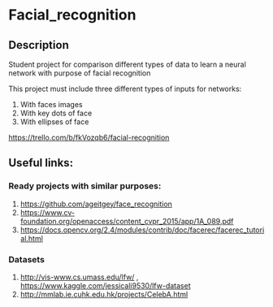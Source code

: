 # Facial_recognition
## Description
Student project for comparison different types of data to learn a neural network with purpose of facial recognition

This project must include three different types of inputs for networks:
1) With faces images
2) With key dots of face
3) With ellipses of face

https://trello.com/b/fkVozqb6/facial-recognition

## Useful links:
### Ready projects with similar purposes:
1) https://github.com/ageitgey/face_recognition
2) https://www.cv-foundation.org/openaccess/content_cvpr_2015/app/1A_089.pdf
3) https://docs.opencv.org/2.4/modules/contrib/doc/facerec/facerec_tutorial.html

### Datasets
1) http://vis-www.cs.umass.edu/lfw/ , https://www.kaggle.com/jessicali9530/lfw-dataset
2) http://mmlab.ie.cuhk.edu.hk/projects/CelebA.html
